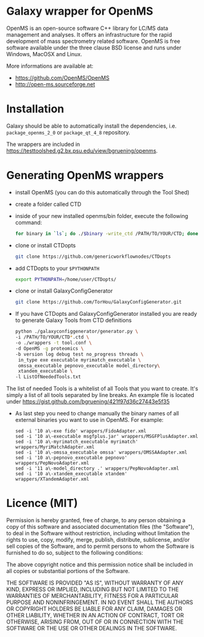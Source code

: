 Galaxy wrapper for OpenMS
=========================

OpenMS is an open-source software C++ library for LC/MS data management and analyses.
It offers an infrastructure for the rapid development of mass spectrometry related software.
OpenMS is free software available under the three clause BSD license and runs under Windows, MacOSX and Linux.

More informations are available at:

 * https://github.com/OpenMS/OpenMS
 * http://open-ms.sourceforge.net


Installation
============

Galaxy should be able to automatically install the dependencies, i.e.
`package_openms_2_0` or `package_qt_4_8` repository.

The wrappers are included in https://testtoolshed.g2.bx.psu.edu/view/bgruening/openms.


Generating OpenMS wrappers
==========================

 * install OpenMS (you can do this automatically through the Tool Shed)
 * create a folder called CTD
 * inside of your new installed openms/bin folder, execute the following command:
    
    ```bash
    for binary in `ls`; do ./$binary -write_ctd /PATH/TO/YOUR/CTD; done;
    ```

 * clone or install CTDopts

    ```bash
    git clone https://github.com/genericworkflownodes/CTDopts
    ```

 * add CTDopts to your `$PYTHONPATH`

    ```bash
    export PYTHONPATH=/home/user/CTDopts/
    ```

 * clone or install GalaxyConfigGenerator

    ```bash
    git clone https://github.com/TorHou/GalaxyConfigGenerator.git
    ```
    
 * If you have CTDopts and GalaxyConfigGenerator installed you are ready to generate Galaxy Tools from CTD definitions

    ```bash
    python ./galaxyconfiggenerator/generator.py \ 
    -i /PATH/TO/YOUR/CTD*.ctd \
    -o ./wrappers -t tool.conf \
    -d OpenMS -g proteomics \
    -b version log debug test no_progress threads \
     in_type exe executable myrimatch_executable \
     omssa_executable pepnovo_executable model_directory\
     xtandem_executable \
    -l ListOfNeededTools.txt
    ```

The list of needed Tools is a whitelist of all Tools that you want to create. It's simply a list of all tools separated by line breaks.
An example file is located under https://gist.github.com/bgruening/421f97d36c27443e5f35


 * As last step you need to change manually the binary names of all external binaries you want to use in OpenMS. For example:

    ```
    sed -i '10 a\-exe fido' wrappers/FidoAdapter.xml
    sed -i '10 a\-executable msgfplus.jar' wrappers/MSGFPlusAdapter.xml
    sed -i '10 a\-myrimatch_executable myrimatch' wrappers/MyriMatchAdapter.xml
    sed -i '10 a\-omssa_executable omssa' wrappers/OMSSAAdapter.xml
    sed -i '10 a\-pepnovo_executable pepnovo' wrappers/PepNovoAdapter.xml
    sed -i '11 a\-model_directory .' wrappers/PepNovoAdapter.xml
    sed -i '10 a\-xtandem_executable xtandem' wrappers/XTandemAdapter.xml
    ```

Licence (MIT)
=============

Permission is hereby granted, free of charge, to any person obtaining a copy
of this software and associated documentation files (the "Software"), to deal
in the Software without restriction, including without limitation the rights
to use, copy, modify, merge, publish, distribute, sublicense, and/or sell
copies of the Software, and to permit persons to whom the Software is
furnished to do so, subject to the following conditions:

The above copyright notice and this permission notice shall be included in
all copies or substantial portions of the Software.

THE SOFTWARE IS PROVIDED "AS IS", WITHOUT WARRANTY OF ANY KIND, EXPRESS OR
IMPLIED, INCLUDING BUT NOT LIMITED TO THE WARRANTIES OF MERCHANTABILITY,
FITNESS FOR A PARTICULAR PURPOSE AND NONINFRINGEMENT. IN NO EVENT SHALL THE
AUTHORS OR COPYRIGHT HOLDERS BE LIABLE FOR ANY CLAIM, DAMAGES OR OTHER
LIABILITY, WHETHER IN AN ACTION OF CONTRACT, TORT OR OTHERWISE, ARISING FROM,
OUT OF OR IN CONNECTION WITH THE SOFTWARE OR THE USE OR OTHER DEALINGS IN
THE SOFTWARE.

